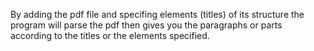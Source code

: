 By adding the pdf file and specifing elements (titles) of its structure the program will parse the pdf then gives you the paragraphs or parts according to the titles or the elements specified.
